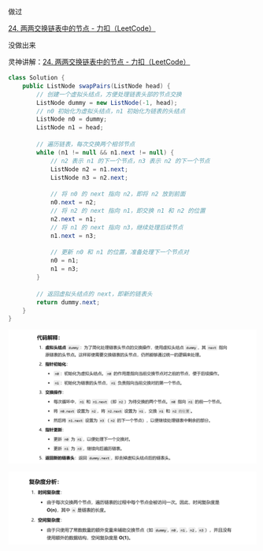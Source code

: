 

做过



[24. 两两交换链表中的节点 - 力扣（LeetCode）](https://leetcode.cn/problems/swap-nodes-in-pairs/description/?envType=study-plan-v2&envId=top-100-liked)



没做出来



灵神讲解：[24. 两两交换链表中的节点 - 力扣（LeetCode）](https://leetcode.cn/problems/swap-nodes-in-pairs/solutions/2374872/tu-jie-die-dai-di-gui-yi-zhang-tu-miao-d-51ap/?envType=study-plan-v2&envId=top-100-liked)





```java
class Solution {
    public ListNode swapPairs(ListNode head) {
        // 创建一个虚拟头结点，方便处理链表头部的节点交换
        ListNode dummy = new ListNode(-1, head);
        // n0 初始化为虚拟头结点，n1 初始化为链表的头结点
        ListNode n0 = dummy;
        ListNode n1 = head;

        // 遍历链表，每次交换两个相邻节点
        while (n1 != null && n1.next != null) {
            // n2 表示 n1 的下一个节点，n3 表示 n2 的下一个节点
            ListNode n2 = n1.next;
            ListNode n3 = n2.next;

            // 将 n0 的 next 指向 n2，即将 n2 放到前面
            n0.next = n2;
            // 将 n2 的 next 指向 n1，即交换 n1 和 n2 的位置
            n2.next = n1;
            // 将 n1 的 next 指向 n3，继续处理后续节点
            n1.next = n3;

            // 更新 n0 和 n1 的位置，准备处理下一个节点对
            n0 = n1;
            n1 = n3;
        }

        // 返回虚拟头结点的 next，即新的链表头
        return dummy.next;
    }
}

```



![{73BAA5A6-5F03-43F2-B120-BB9B64F55086}](assets/{73BAA5A6-5F03-43F2-B120-BB9B64F55086}.png)





![{18F066C5-4355-4DB5-8340-08309F37CE7F}](assets/{18F066C5-4355-4DB5-8340-08309F37CE7F}.png)